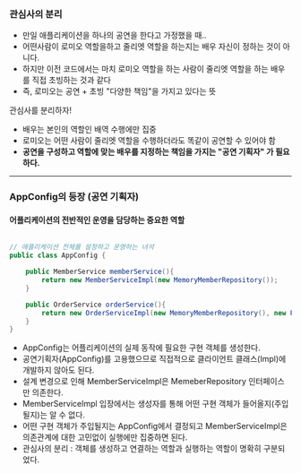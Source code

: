 ### 관심사의 분리
* 만일 애플리케이션을 하나의 공연을 한다고 가정했을 때..
* 어떤사람이 로미오 역할을하고 줄리엣 역할을 하는지는 배우 자신이 정하는 것이 아니다.
* 하지만 이전 코드에서는 마치 로미오 역할을 하는 사람이 줄리엣 역할을 하는 배우를 직접 초빙하는 것과 같다
* 즉, 로미오는 공연 + 초빙 "다양한 책임"을 가지고 있다는 뜻

관심사를 분리하자!
* 배우는 본인의 역할인 배역 수행에만 집중
* 로미오는 어떤 사람이 줄리엣 역할을 수행하더라도 똑같이 공연할 수 있어야 함
* <b> 공연을 구성하고 역할에 맞는 배우를 지정하는 책임을 가지는 "공연 기획자" 가 필요하다. </b>

----

### AppConfig의 등장 (공연 기획자)
#### 어플리케이션의 전반적인 운영을 담당하는 중요한 역할

``` java

// 애플리케이션 전체를 설정하고 운영하는 녀석
public class AppConfig {

    public MemberService memberService(){
        return new MemberServiceImpl(new MemoryMemberRepository());
    }

    public OrderService orderService(){
        return new OrderServiceImpl(new MemoryMemberRepository(), new FixDiscountPolicy());
    }
}

```

* AppConfig는 어플리케이션의 실제 동작에 필요한 구현 객체를 생성한다.
* 공연기획자(AppConfig)를 고용했으므로 직접적으로 클라이언트 클래스(Impl)에 개발하지 않아도 된다.
* 설계 변경으로 인해 MemberServiceImpl은 MemeberRepository 인터페이스만 의존한다.
* MemberServiceImpl 입장에서는 생성자를 통해 어떤 구현 객체가 들어올지(주입될지)는 알 수 없다.
* 어떤 구현 객체가 주입될지는 AppConfig에서 결정되고 MemberServiceImpl은 의존관계에 대한 고민없이 실행에만 집중하면 된다.
* 관심사의 분리 : 객체를 생성하고 연결하는 역할과 실행하는 역할이 명확히 구분되었다.



